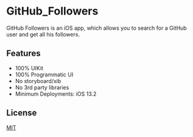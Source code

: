 # GitHub_Followers
GitHub Followers is an iOS app, which allows you to search for a GitHub user and get all his followers.

## Features
* 100% UIKit
* 100% Programmatic UI
* No storyboard/xib
* No 3rd party libraries
* Minimum Deployments: iOS 13.2

## License
[MIT](https://choosealicense.com/licenses/mit/)
